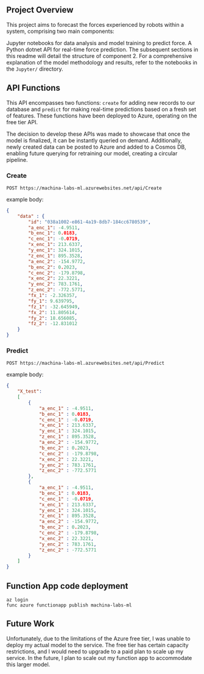 ## Project Overview

This project aims to forecast the forces experienced by robots within a system, comprising two main components:

Jupyter notebooks for data analysis and model training to predict force.
A Python dotnet API for real-time force prediction.
The subsequent sections in this readme will detail the structure of component 2. For a comprehensive explanation of the model methodology and results, refer to the notebooks in the `Jupyter/` directory.

## API Functions

This API encompasses two functions: `create` for adding new records to our database and `predict` for making real-time predictions based on a fresh set of features. These functions have been deployed to Azure, operating on the free tier API.

The decision to develop these APIs was made to showcase that once the model is finalized, it can be instantly queried on demand. Additionally, newly created data can be posted to Azure and added to a Cosmos DB, enabling future querying for retraining our model, creating a circular pipeline.

### Create

`POST https://machina-labs-ml.azurewebsites.net/api/Create` 

example body:
```json
{
    "data" : {
        "id": "038a1002-e861-4a19-8db7-184cc6780539",
        "a_enc_1": -4.9511,
        "b_enc_1": 0.0183,
        "c_enc_1": -0.0719,
        "x_enc_1": 213.6337,
        "y_enc_1": 324.1015,
        "z_enc_1": 895.3528,
        "a_enc_2": -154.9772,
        "b_enc_2": 0.2023,
        "c_enc_2": -179.8798,
        "x_enc_2": 22.3221,
        "y_enc_2": 783.1761,
        "z_enc_2": -772.5771,
        "fx_1": -2.326357,					
        "fy_1": 9.639795,
        "fz_1": -32.645949,
        "fx_2": 11.805614,
        "fy_2": 18.656085,
        "fz_2": -12.831012
    }
}
```

### Predict 

`POST https://machina-labs-ml.azurewebsites.net/api/Predict` 

example body:
```json
{
    "X_test": 
    [
        {									
            "a_enc_1" : -4.9511,
            "b_enc_1" : 0.0183,
            "c_enc_1" : -0.0719, 
            "x_enc_1" : 213.6337,
            "y_enc_1" : 324.1015,	
            "z_enc_1" : 895.3528,	
            "a_enc_2" : -154.9772, 	
            "b_enc_2" : 0.2023, 	
            "c_enc_2" : -179.8798, 	
            "x_enc_2" : 22.3221, 	
            "y_enc_2" : 783.1761, 	
            "z_enc_2" : -772.5771
        },
        {									
            "a_enc_1" : -4.9511,
            "b_enc_1" : 0.0183,
            "c_enc_1" : -0.0719, 
            "x_enc_1" : 213.6337,
            "y_enc_1" : 324.1015,	
            "z_enc_1" : 895.3528,	
            "a_enc_2" : -154.9772, 	
            "b_enc_2" : 0.2023, 	
            "c_enc_2" : -179.8798, 	
            "x_enc_2" : 22.3221, 	
            "y_enc_2" : 783.1761, 	
            "z_enc_2" : -772.5771
        }
    ]
}
```

## Function App code deployment 

```
az login
func azure functionapp publish machina-labs-ml
```

## Future Work

Unfortunately, due to the limitations of the Azure free tier, I was unable to deploy my actual model to the service. The free tier has certain capacity restrictions, and I would need to upgrade to a paid plan to scale up my service. In the future, I plan to scale out my function app to accommodate this larger model.
